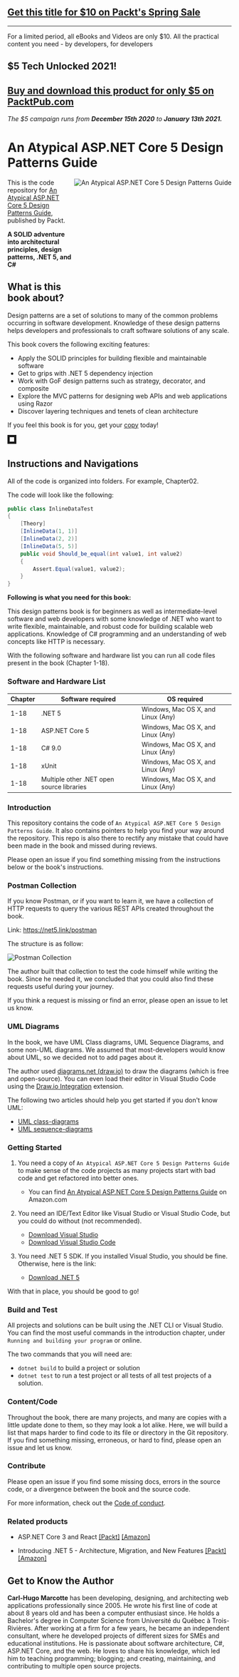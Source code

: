## [Get this title for $10 on Packt's Spring Sale](https://www.packt.com/B11369?utm_source=github&utm_medium=packt-github-repo&utm_campaign=spring_10_dollar_2022)
-----
For a limited period, all eBooks and Videos are only $10. All the practical content you need \- by developers, for developers

## $5 Tech Unlocked 2021!

## [Buy and download this product for only $5 on PacktPub.com](https://www.packtpub.com/)

_The $5 campaign runs from **December 15th 2020** to **January 13th 2021.**_

# An Atypical ASP.NET Core 5 Design Patterns Guide

<a href="https://www.packtpub.com/product/an-atypical-asp-net-core-5-design-patterns-guide/9781789346091?utm_source=github&utm_medium=repository&utm_campaign=9781789346091"><img src="https://github.com/PacktPublishing/ASP.NET-Core-5-Design-Patterns/blob/main/smaller.png?raw=true" alt="An Atypical ASP.NET Core 5 Design Patterns Guide" height="256px" align="right"></a>

This is the code repository for [An Atypical ASP.NET Core 5 Design Patterns Guide](https://www.packtpub.com/product/an-atypical-asp-net-core-5-design-patterns-guide/9781789346091?utm_source=github&utm_medium=repository&utm_campaign=9781789346091), published by Packt.

**A SOLID adventure into architectural principles, design patterns, .NET 5, and C#**

## What is this book about?

Design patterns are a set of solutions to many of the common problems occurring in software development. Knowledge of these design patterns helps developers and professionals to craft software solutions of any scale.

This book covers the following exciting features:

-   Apply the SOLID principles for building flexible and maintainable software
-   Get to grips with .NET 5 dependency injection
-   Work with GoF design patterns such as strategy, decorator, and composite
-   Explore the MVC patterns for designing web APIs and web applications using Razor
-   Discover layering techniques and tenets of clean architecture

If you feel this book is for you, get your [copy](https://www.amazon.com/dp/1789346096) today!

<a href="https://www.packtpub.com/?utm_source=github&utm_medium=banner&utm_campaign=GitHubBanner"><img src="https://raw.githubusercontent.com/PacktPublishing/GitHub/master/GitHub.png" 
alt="https://www.packtpub.com/" border="5" /></a>

## Instructions and Navigations

All of the code is organized into folders. For example, Chapter02.

The code will look like the following:

```csharp
public class InlineDataTest
{
    [Theory]
    [InlineData(1, 1)]
    [InlineData(2, 2)]
    [InlineData(5, 5)]
    public void Should_be_equal(int value1, int value2)
    {
        Assert.Equal(value1, value2);
    }
}
```

**Following is what you need for this book:**

This design patterns book is for beginners as well as intermediate-level software and web developers with some knowledge of .NET who want to write flexible, maintainable, and robust code for building scalable web applications. Knowledge of C# programming and an understanding of web concepts like HTTP is necessary.

With the following software and hardware list you can run all code files present in the book (Chapter 1-18).

### Software and Hardware List

| Chapter | Software required                         | OS required                        |
| ------- | ----------------------------------------- | ---------------------------------- |
| 1-18    | .NET 5                                    | Windows, Mac OS X, and Linux (Any) |
| 1-18    | ASP.NET Core 5                            | Windows, Mac OS X, and Linux (Any) |
| 1-18    | C# 9.0                                    | Windows, Mac OS X, and Linux (Any) |
| 1-18    | xUnit                                     | Windows, Mac OS X, and Linux (Any) |
| 1-18    | Multiple other .NET open source libraries | Windows, Mac OS X, and Linux (Any) |

### Introduction

This repository contains the code of `An Atypical ASP.NET Core 5 Design Patterns Guide`.
It also contains pointers to help you find your way around the repository.
This repo is also there to rectify any mistake that could have been made in the book and missed during reviews.

Please open an issue if you find something missing from the instructions below or the book's instructions.

### Postman Collection

If you know Postman, or if you want to learn it, we have a collection of HTTP requests to query the various REST APIs created throughout the book.

Link: https://net5.link/postman

The structure is as follow:

![Postman Collection](.assets/postman-collection.png)

The author built that collection to test the code himself while writing the book.
Since he needed it, we concluded that you could also find these requests useful during your journey.

If you think a request is missing or find an error, please open an issue to let us know.

### UML Diagrams

In the book, we have UML Class diagrams, UML Sequence Diagrams, and some non-UML diagrams.
We assumed that most-developers would know about UML, so we decided not to add pages about it.

The author used [diagrams.net (draw.io)](https://draw.io) to draw the diagrams (which is free and open-source).
You can even load their editor in Visual Studio Code using the [Draw.io Integration](https://net5.link/w32e) extension.

The following two articles should help you get started if you don't know UML:

-   [UML class-diagrams](https://net5.link/UML1)
-   [UML sequence-diagrams](https://net5.link/UML2)

### Getting Started

1. You need a copy of `An Atypical ASP.NET Core 5 Design Patterns Guide` to make sense of the code projects as many projects start with bad code and get refactored into better ones.

    - You can find [An Atypical ASP.NET Core 5 Design Patterns Guide](https://net5.link/buy) on Amazon.com

1. You need an IDE/Text Editor like Visual Studio or Visual Studio Code, but you could do without (not recommended).

    - [Download Visual Studio](https://net5.link/VS)
    - [Download Visual Studio Code](https://net5.link/VSC)

1. You need .NET 5 SDK. If you installed Visual Studio, you should be fine. Otherwise, here is the link:

    - [Download .NET 5](https://net5.link/SDK)

With that in place, you should be good to go!

### Build and Test

All projects and solutions can be built using the .NET CLI or Visual Studio.
You can find the most useful commands in the introduction chapter, under `Running and building your program` or online.

The two commands that you will need are:

-   `dotnet build` to build a project or solution
-   `dotnet test` to run a test project or all tests of all test projects of a solution.

### Content/Code

Throughout the book, there are many projects, and many are copies with a little update done to them, so they may look a lot alike.
Here, we will build a list that maps harder to find code to its file or directory in the Git repository.
If you find something missing, erroneous, or hard to find, please open an issue and let us know.

### Contribute

Please open an issue if you find some missing docs, errors in the source code, or a divergence between the book and the source code.

For more information, check out the [Code of conduct](CODE_OF_CONDUCT.md).

### Related products <Other books you may enjoy>

-   ASP.NET Core 3 and React [[Packt]](https://www.packtpub.com/product/asp-net-core-3-and-react/9781789950229?utm_source=github&utm_medium=repository&utm_campaign=9781789950229) [[Amazon]](https://www.amazon.com/dp/1789950228)

-   Introducing .NET 5 - Architecture, Migration, and New Features [[Packt]](https://www.packtpub.com/product/introducing-net-5-architecture-migration-and-new-features/9781800560567?utm_source=github&utm_medium=repository&utm_campaign=9781800560567) [[Amazon]](https://www.amazon.com/dp/1800560567)

## Get to Know the Author

**Carl-Hugo Marcotte**
has been developing, designing, and architecting web applications professionally since 2005. He wrote his first line of code at about 8 years old and has been a computer enthusiast since. He holds a Bachelor's degree in Computer Science from Université du Québec à Trois-Rivières. After working at a firm for a few years, he became an independent consultant, where he developed projects of different sizes for SMEs and educational institutions. He is passionate about software architecture, C#, ASP.NET Core, and the web.
He loves to share his knowledge, which led him to teaching programming; blogging; and creating, maintaining, and contributing to multiple open source projects.
